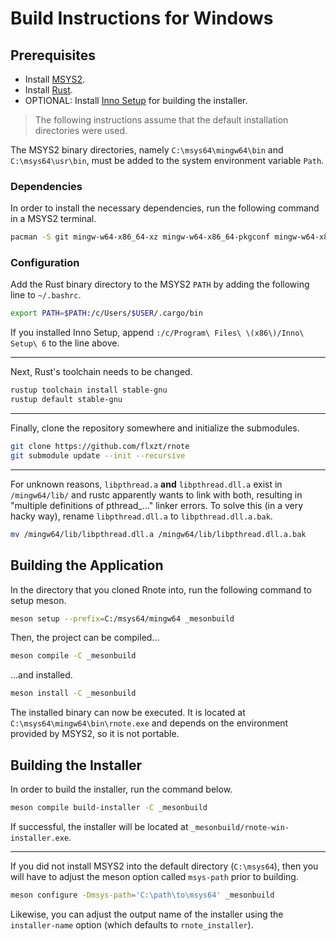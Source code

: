 # Build Instructions for Windows

## Prerequisites

-   Install [MSYS2](https://www.msys2.org/).
-   Install [Rust](https://www.rust-lang.org/).
-   OPTIONAL: Install [Inno Setup](https://jrsoftware.org/isinfo.php) for building the installer.

> The following instructions assume that the default installation directories were used.

The MSYS2 binary directories, namely `C:\msys64\mingw64\bin` and `C:\msys64\usr\bin`, must be added to the system environment variable `Path`.

### Dependencies

In order to install the necessary dependencies, run the following command in a MSYS2 terminal.

```bash
pacman -S git mingw-w64-x86_64-xz mingw-w64-x86_64-pkgconf mingw-w64-x86_64-gcc mingw-w64-x86_64-clang mingw-w64-x86_64-toolchain mingw-w64-x86_64-autotools mingw-w64-x86_64-make mingw-w64-x86_64-cmake mingw-w64-x86_64-meson mingw-w64-x86_64-diffutils mingw-w64-x86_64-desktop-file-utils mingw-w64-x86_64-appstream-glib mingw-w64-x86_64-gtk4 mingw-w64-x86_64-libadwaita mingw-w64-x86_64-poppler mingw-w64-x86_64-poppler-data
```

### Configuration

Add the Rust binary directory to the MSYS2 `PATH` by adding the following line to `~/.bashrc`.

```bash
export PATH=$PATH:/c/Users/$USER/.cargo/bin
```

If you installed Inno Setup, append `:/c/Program\ Files\ \(x86\)/Inno\ Setup\ 6` to the line above.

---

Next, Rust's toolchain needs to be changed.

```bash
rustup toolchain install stable-gnu
rustup default stable-gnu
```

---

Finally, clone the repository somewhere and initialize the submodules.

```bash
git clone https://github.com/flxzt/rnote
git submodule update --init --recursive
```

---

For unknown reasons, `libpthread.a` **and** `libpthread.dll.a` exist in `/mingw64/lib/` and rustc apparently wants to link with both,
resulting in "multiple definitions of pthread\_..." linker errors.
To solve this (in a very hacky way), rename `libpthread.dll.a` to `libpthread.dll.a.bak`.

```bash
mv /mingw64/lib/libpthread.dll.a /mingw64/lib/libpthread.dll.a.bak
```

## Building the Application

In the directory that you cloned Rnote into, run the following command to setup meson.

```bash
meson setup --prefix=C:/msys64/mingw64 _mesonbuild
```

Then, the project can be compiled...

```bash
meson compile -C _mesonbuild
```

...and installed.

```bash
meson install -C _mesonbuild
```

The installed binary can now be executed. It is located at `C:\msys64\mingw64\bin\rnote.exe` and depends on the environment provided by MSYS2, so it is not portable.

## Building the Installer

In order to build the installer, run the command below.

```bash
meson compile build-installer -C _mesonbuild
```

If successful, the installer will be located at `_mesonbuild/rnote-win-installer.exe`.

---

If you did not install MSYS2 into the default directory (`C:\msys64`), then you will have to adjust the meson option called `msys-path` prior to building.

```bash
meson configure -Dmsys-path='C:\path\to\msys64' _mesonbuild
```

Likewise, you can adjust the output name of the installer using the `installer-name` option (which defaults to `rnote_installer`).

